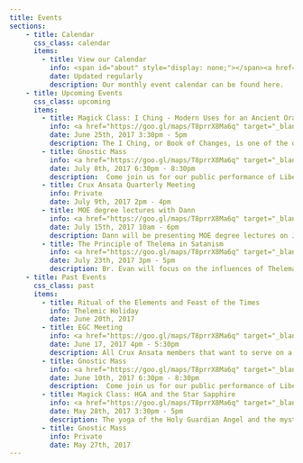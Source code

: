 ```yaml
---
title: Events
sections:
    - title: Calendar
      css_class: calendar
      items:
        - title: View our Calendar
          info: <span id="about" style="display: none;"></span><a href="https://calendar.google.com/calendar/embed?src=cruxansata.oto%40gmail.com&ctz=America/Denver" target="_blank">Google Calendar</a>
          date: Updated regularly
          description: Our monthly event calendar can be found here.
    - title: Upcoming Events
      css_class: upcoming
      items:
        - title: Magick Class: I Ching - Modern Uses for an Ancient Oracle
          info: <a href="https://goo.gl/maps/T8prrX8Ma6q" target="_blank">9635 W. Colfax Avenue</a>
          date: June 25th, 2017 3:30pm - 5pm
          description: The I Ching, or Book of Changes, is one of the oldest books in the world, and has much to offer the modern occultist. In this class we will give a brief overview of the I Ching's history and development, from prehistoric China all the way to today's English translations, as well as a survey of Aleister Crowley's work with and development of the I Ching, in addition to touching on other related divinatory systems. We will discuss it's function as a moral code as well as its use in divination, and how these might be interpreted in the context of New Aeon.</p><p>Suggested donation $5
        - title: Gnostic Mass
          info: <a href="https://goo.gl/maps/T8prrX8Ma6q" target="_blank">9635 W. Colfax Avenue</a>
          date: July 8th, 2017 6:30pm - 8:30pm
          description:  Come join us for our public performance of Liber XV, The Gnostic Mass.  This ritual is the central rite, both public and private, of the Ordo Templi Orientis.  It is a participatory ritual, meaning that all attendees are expected to take part.  The full script of the ritual can be found <a href="http://lib.oto-usa.org/libri/liber0015.html">here</a>.</p><p>We will begin at 7:00, so we ask that everyone arrives between 6:30 and 6:45 in order to be included in the headcount.</p>A quick reminder: we ask that nobody bring food, drinks, or vape-pens into the temple-space nor into the waiting room.
        - title: Crux Ansata Quarterly Meeting
          info: Private
          date: July 9th, 2017 2pm - 4pm
        - title: MOE degree lectures with Dann
          info: <a href="https://goo.gl/maps/T8prrX8Ma6q" target="_blank">9635 W. Colfax Avenue</a>
          date: July 15th, 2017 10am - 6pm
          description: Dann will be presenting MOE degree lectures on July 15th. He will start with Minerval & end with III, with about 90 minutes for each degree (1 hr presentation & 30 minute Q&A). We will start at 10am, cover Minerval & First, then break for lunch. The afternoon will be Second & Third. There will be a hard stop between each lecture to allow those not at the proper degree to leave. This event is open to all dues current initiates in good standing of the appropriate degree.</p><p>Bring your questions!
        - title: The Principle of Thelema in Satanism
          info: <a href="https://goo.gl/maps/T8prrX8Ma6q" target="_blank">9635 W. Colfax Avenue</a>
          date: July 23th, 2017 3pm - 5pm
          description: Br. Evan will focus on the influences of Thelema found in modern Satanism, and time willing, modern Left Hand Path philosophy. Through fifteen years of tenure with the Church of Satan and three years with the OTO, Br. Evan has found a wealth of similarities and differences between these paths.</p><p>This class is open to the public. $5 Donation suggested for non-members.
    - title: Past Events
      css_class: past
      items:
        - title: Ritual of the Elements and Feast of the Times
          info: Thelemic Holiday
          date: June 20th, 2017
        - title: EGC Meeting
          info: <a href="https://goo.gl/maps/T8prrX8Ma6q" target="_blank">9635 W. Colfax Avenue</a>
          date: June 17, 2017 4pm - 5:30pm
          description: All Crux Ansata members that want to serve on a Mass team in third quarter 2017 should plan on attending. If unable to attend, please write an email with preferences (what you'd like to do, what you're willing to do, whom you'd prefer to work with, etc) to <a href="mailto:master@cruxansata-oto.org">master@cruxansata-oto.org</a>
        - title: Gnostic Mass
          info: <a href="https://goo.gl/maps/T8prrX8Ma6q" target="_blank">9635 W. Colfax Avenue</a>
          date: June 10th, 2017 6:30pm - 8:30pm
          description:  Come join us for our public performance of Liber XV, The Gnostic Mass.  This ritual is the central rite, both public and private, of the Ordo Templi Orientis.  It is a participatory ritual, meaning that all attendees are expected to take part.  The full script of the ritual can be found <a href="http://lib.oto-usa.org/libri/liber0015.html">here</a>.</p><p>We will begin at 7:00, so we ask that everyone arrives between 6:30 and 6:45 in order to be included in the headcount.</p>A quick reminder: we ask that nobody bring food, drinks, or vape-pens into the temple-space nor into the waiting room.
        - title: Magick Class: HGA and the Star Sapphire
          info: <a href="https://goo.gl/maps/T8prrX8Ma6q" target="_blank">9635 W. Colfax Avenue</a>
          date: May 28th, 2017 3:30pm - 5pm
          description: The yoga of the Holy Guardian Angel and the mystery of mysteries as practiced within the Star Sapphire ritual.</p><p>There will be group performance of the ritual.</p><p>$5 suggested donation
        - title: Gnostic Mass
          info: Private
          date: May 27th, 2017
---
```

